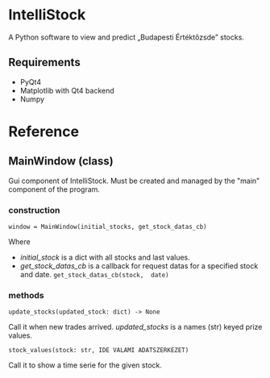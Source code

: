 IntelliStock
============

A Python software to view and predict „Budapesti Értéktőzsde” stocks.

## Requirements
- PyQt4
- Matplotlib with Qt4 backend
- Numpy

# Reference

## MainWindow (class)
Gui component of IntelliStock. Must be created and managed by the "main" component of the program.
### construction
    window = MainWindow(initial_stocks, get_stock_datas_cb)

Where

- *initial_stock* is a dict with all stocks and last values.
- *get_stock_datas_cb* is a callback for request datas for a specified stock and date. `get_stock_datas_cb(stock, 
date)`
 
### methods
    update_stocks(updated_stock: dict) -> None
Call it when new trades arrived. *updated_stocks* is a names (str) keyed prize values.
    
    stock_values(stock: str, IDE VALAMI ADATSZERKEZET)
Call it to show a time serie for the given stock.
